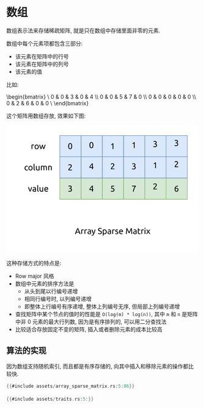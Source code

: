 # 数组

数组表示法来存储稀疏矩阵, 就是只在数组中存储里面非零的元素.

数组中每个元素项都包含三部分:

- 该元素在矩阵中的行号
- 该元素在矩阵中的列号
- 该元素的值

比如:

\begin{bmatrix} \\
0 & 0 & 3 & 0 & 4 \\\\
0 & 0 & 5 & 7 & 0 \\\\
0 & 0 & 0 & 0 & 0 \\\\
0 & 2 & 6 & 0 & 0 \\
\end{bmatrix}

这个矩阵用数组存放, 效果如下图:

![array sparse matrix](assets/array-sparse-matrix.svg)

这种存储方式的特点是:

- Row major 风格
- 数组中元素的排序方法是
    - 从头到尾以行编号递增
    - 相同行编号时, 以列编号递增
    - 即整体上行编号有序递增, 整体上列编号无序, 但局部上列编号递增
- 查找矩阵中某个节点的值时的性能是 `O(log(m) * log(n))`, 其中 `m` 和 `n` 是矩阵中非 0 元素的最大行列数,
  因为是有序排列的, 可以用二分查找法
- 比较适合存放固定不变的矩阵, 插入或者删除元素的成本比较高

## 算法的实现

因为数组支持随机索引, 而且都是有序存储的, 向其中插入和移除元素的操作都比较快.

```rust
{{#include assets/array_sparse_matrix.rs:5:86}}

{{#include assets/traits.rs:5:}}
```
